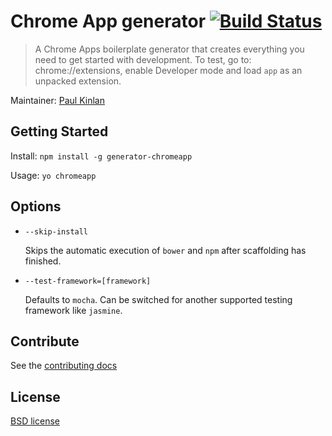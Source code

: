 # Chrome App generator [![Build Status](https://secure.travis-ci.org/yeoman/generator-chromeapp.png?branch=master)](http://travis-ci.org/yeoman/generator-chromeapp)

> A Chrome Apps boilerplate generator that creates everything you need to get started with development. To test, go to: chrome://extensions, enable Developer mode and load `app` as an unpacked extension.

Maintainer: [Paul Kinlan](https://github.com/PaulKinlan)


## Getting Started

Install: `npm install -g generator-chromeapp`

Usage: `yo chromeapp`

## Options

* `--skip-install`

  Skips the automatic execution of `bower` and `npm` after
  scaffolding has finished.

* `--test-framework=[framework]`

  Defaults to `mocha`. Can be switched for
  another supported testing framework like `jasmine`.
  
## Contribute

See the [contributing docs](https://github.com/yeoman/yeoman/blob/master/contributing.md)


## License

[BSD license](http://opensource.org/licenses/bsd-license.php)

